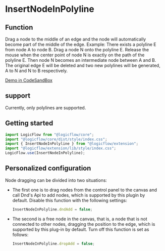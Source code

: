 # InsertNodeInPolyline

## Function

Drag a node to the middle of an edge and the node will automatically become part of the middle of the edge.
Example: There exists a polyline E from node A to node B. Drag a node N onto the polyline E. Release the mouse when the center point of node N is exactly on the path of the polyline E. Then node N becomes an intermediate node between A and B. The original edge E will be deleted and two new polylines will be generated, A to N and N to B respectively.

<a href="https://examples.logic-flow.cn/demo/dist/examples/#/extension/InserNodeInPolyline?from=doc" target="_blank"> Demo in CodeSandBox</a>

## support

Currently, only polylines are supported.

## Getting started

```js
import LogicFlow from "@logicflow/core";
import "@logicflow/core/dist/style/index.css";
import { InsertNodeInPolyline } from "@logicflow/extension";
import "@logicflow/extension/lib/style/index.css";
LogicFlow.use(InsertNodeInPolyline);
```

## Personalized configuration

Node dragging can be divided into two situations:

- The first one is to drag nodes from the control panel to the canvas and call Dnd's Api to add nodes, which is supported by this plugin by default. Disable this function with the following settings:
  ```js
  InsertNodeInPolyline.dndAdd = false;
  ```
- The second is a free node in the canvas, that is, a node that is not connected to other nodes, dragging the position to the edge, which is supported by this plug-in by default. Turn off this function is set as follows:
  ```js
  InsertNodeInPolyline.dropAdd = false;
  ```
